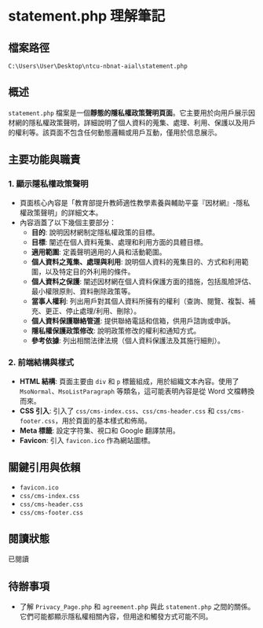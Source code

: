 # statement.php 理解筆記

## 檔案路徑
`C:\Users\User\Desktop\ntcu-nbnat-aial\statement.php`

## 概述
`statement.php` 檔案是一個**靜態的隱私權政策聲明頁面**。它主要用於向用戶展示因材網的隱私權政策聲明，詳細說明了個人資料的蒐集、處理、利用、保護以及用戶的權利等。該頁面不包含任何動態邏輯或用戶互動，僅用於信息展示。

## 主要功能與職責

### 1. 顯示隱私權政策聲明
- 頁面核心內容是「教育部提升教師適性教學素養與輔助平臺『因材網』-隱私權政策聲明」的詳細文本。
- 內容涵蓋了以下幾個主要部分：
    - **目的**: 說明因材網制定隱私權政策的目標。
    - **目標**: 闡述在個人資料蒐集、處理和利用方面的具體目標。
    - **適用範圍**: 定義聲明適用的人員和活動範圍。
    - **個人資料之蒐集、處理與利用**: 說明個人資料的蒐集目的、方式和利用範圍，以及特定目的外利用的條件。
    - **個人資料之保護**: 闡述因材網在個人資料保護方面的措施，包括風險評估、最小權限原則、資料刪除政策等。
    - **當事人權利**: 列出用戶對其個人資料所擁有的權利（查詢、閱覽、複製、補充、更正、停止處理/利用、刪除）。
    - **個人資料保護聯絡管道**: 提供聯絡電話和信箱，供用戶諮詢或申訴。
    - **隱私權保護政策修改**: 說明政策修改的權利和通知方式。
    - **參考依據**: 列出相關法律法規（個人資料保護法及其施行細則）。

### 2. 前端結構與樣式
- **HTML 結構**: 頁面主要由 `div` 和 `p` 標籤組成，用於組織文本內容。使用了 `MsoNormal`、`MsoListParagraph` 等類名，這可能表明內容是從 Word 文檔轉換而來。
- **CSS 引入**: 引入了 `css/cms-index.css`、`css/cms-header.css` 和 `css/cms-footer.css`，用於頁面的基本樣式和佈局。
- **Meta 標籤**: 設定字符集、視口和 Google 翻譯禁用。
- **Favicon**: 引入 `favicon.ico` 作為網站圖標。

## 關鍵引用與依賴
- `favicon.ico`
- `css/cms-index.css`
- `css/cms-header.css`
- `css/cms-footer.css`

## 閱讀狀態
已閱讀

## 待辦事項
- 了解 `Privacy_Page.php` 和 `agreement.php` 與此 `statement.php` 之間的關係。它們可能都顯示隱私權相關內容，但用途和觸發方式可能不同。
